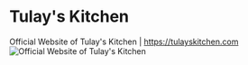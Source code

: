 # Tulay's Kitchen
Official Website of Tulay's Kitchen | https://tulayskitchen.com
![Official Website of Tulay's Kitchen](https://tulayskitchen.com/assets/images/seo.svg)
